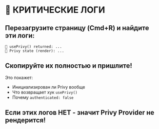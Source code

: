 # 🚨 КРИТИЧЕСКИЕ ЛОГИ

## Перезагрузите страницу (Cmd+R) и найдите эти логи:

```
🔧 usePrivy() returned: ...
🔐 Privy state (render): ...
```

## Скопируйте их полностью и пришлите!

Это покажет:
- Инициализирован ли Privy вообще
- Что возвращает хук `usePrivy()`
- Почему `authenticated: false`

## Если этих логов НЕТ - значит Privy Provider не рендерится!
